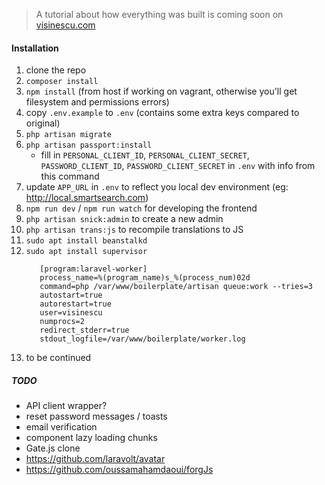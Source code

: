 > A tutorial about how everything was built is coming soon on [visinescu.com](https://visinescu.com)

#### Installation
1. clone the repo
2. `composer install`
3. `npm install` (from host if working on vagrant, otherwise you'll get filesystem and permissions errors)
4. copy `.env.example` to `.env` (contains some extra keys compared to original)
5. `php artisan migrate`
6. `php artisan passport:install`
    - fill in `PERSONAL_CLIENT_ID`, `PERSONAL_CLIENT_SECRET`, `PASSWORD_CLIENT_ID`, `PASSWORD_CLIENT_SECRET` in `.env` with info from this command 
7. update `APP_URL` in `.env` to reflect you local dev environment (eg: http://local.smartsearch.com)
8. `npm run dev` / `npm run watch` for developing the frontend
9. `php artisan snick:admin` to create a new admin
10. `php artisan trans:js` to recompile translations to JS
11. `sudo apt install beanstalkd`
12. `sudo apt install supervisor`
     ```
        [program:laravel-worker]
        process_name=%(program_name)s_%(process_num)02d
        command=php /var/www/boilerplate/artisan queue:work --tries=3
        autostart=true
        autorestart=true
        user=visinescu
        numprocs=2
        redirect_stderr=true
        stdout_logfile=/var/www/boilerplate/worker.log
     ```
13. to be continued

##### TODO

- API client wrapper?
- reset password messages / toasts
- email verification
- component lazy loading chunks
- Gate.js clone
- https://github.com/laravolt/avatar
- https://github.com/oussamahamdaoui/forgJs

